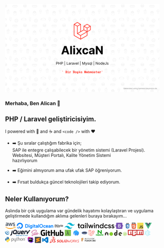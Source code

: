 <img src="https://raw.githubusercontent.com/alixcan/alixcan/master/images/AlixcaN.png" alt="AlixcaN">

### Merhaba, Ben Alican 👋

## PHP / Laravel geliştiricisiyim.

I powered with 🍵 and ☕ and `<code />` with ❤️

<!-- You can reach me @ ..-->


<img src="https://i.giphy.com/USV0ym3bVWQJJmNu3N.gif" align="right" height="200" alt="">

- ➡️ Şu sıralar çalıştığım fabrika için;
    <br>
   SAP ile entegre çalışabilecek bir yönetim sistemi (Laravel Projesi).
   <br>Websitesi, Müşteri Portalı, Kalite Yönetim Sistemi
   <br>hazırlıyorum

- ➡️ Eğimini almıyorum ama ufak ufak SAP öğreniyorum.
- ➡️ Fırsat buldukça güncel teknolojileri takip ediyorum.


## Neler Kullanıyorum?
Aslında bir çok uygulama var gündelik hayatımı kolaylaştıran ve uygulama geliştirmede kullandığım aklıma gelenleri buraya bırakayım...

<img height="20" src="https://raw.githubusercontent.com/alixcan/alixcan/master/images/aws-2.svg" alt="aws"> <img height="20" src="https://raw.githubusercontent.com/alixcan/alixcan/master/images/digitalocean-2.svg" alt="digitalocean-2" /> <img height="20" src="https://raw.githubusercontent.com/alixcan/alixcan/master/images/ilkbyte.svg" alt="ilkbyte" /> <img height="20" src="https://raw.githubusercontent.com/alixcan/alixcan/master/images/tailwind-css-wordmark.svg" alt="tailwind-css-wordmark" /> <img height="20" src="https://raw.githubusercontent.com/alixcan/alixcan/master/images/bootstrap-5-1.svg" alt="aws"> <img height="20" src="https://raw.githubusercontent.com/alixcan/alixcan/master/images/css3.svg" alt="css3" /> <img height="20" src="https://raw.githubusercontent.com/alixcan/alixcan/master/images/html5.svg" alt="html5" /> <img height="20" src="https://raw.githubusercontent.com/alixcan/alixcan/master/images/logo-javascript.svg" alt="logo-javascript" /> <img height="20" src="https://raw.githubusercontent.com/alixcan/alixcan/master/images/vue-js-1.svg" alt="vue-js-1" /> <img height="20" src="https://raw.githubusercontent.com/alixcan/alixcan/master/images/jquery.svg" alt="jquery" /> <img height="20" src="https://raw.githubusercontent.com/alixcan/alixcan/master/images/sass-1.svg" alt="sass-1" /> <img height="20" src="https://raw.githubusercontent.com/alixcan/alixcan/master/images/github-2.svg" alt="github-2" /> <img height="20" src="https://raw.githubusercontent.com/alixcan/alixcan/master/images/cmder.png" alt="cmder" /> <img height="20" src="https://raw.githubusercontent.com/alixcan/alixcan/master/images/laragon.png" alt="laragon" /> <img height="20" src="https://raw.githubusercontent.com/alixcan/alixcan/master/images/php.svg" alt="php" /> <img height="20" src="https://raw.githubusercontent.com/alixcan/alixcan/master/images/laravel-2.svg" alt="laravel-2" /> <img height="20" src="https://raw.githubusercontent.com/alixcan/alixcan/master/images/nginx-1.svg" alt="nginx-1" /> <img height="20" src="https://raw.githubusercontent.com/alixcan/alixcan/master/images/nodejs.svg" alt="nodejs" /> <img height="20" src="https://raw.githubusercontent.com/alixcan/alixcan/master/images/npm.svg" alt="npm" /> <img height="20" src="https://raw.githubusercontent.com/alixcan/alixcan/master/images/electron-1.svg" alt="electron-1" /> <img height="20" src="https://raw.githubusercontent.com/alixcan/alixcan/master/images/python-3.svg" alt="python-3" /> <img height="20" src="https://raw.githubusercontent.com/alixcan/alixcan/master/images/phpstorm-1.svg" alt="phpstorm-1" /> <img height="20" src="https://raw.githubusercontent.com/alixcan/alixcan/master/images/sublime-text.svg" alt="sublime-text" /> <img height="20" src="https://raw.githubusercontent.com/alixcan/alixcan/master/images/visual-studio-code.svg" alt="visual-studio-code" /> <img height="20" src="https://raw.githubusercontent.com/alixcan/alixcan/master/images/solidworks-logo-1.svg" alt="solidworks-logo-1" /> <img height="20" src="https://raw.githubusercontent.com/alixcan/alixcan/master/images/fusion-360-screen.png" alt="fusion-360-screen" />


<!--
**alixcan/alixcan** is a ✨ _special_ ✨ repository because its `README.md` (this file) appears on your GitHub profile.

Here are some ideas to get you started:

- 🔭 I’m currently working on ...
- 🌱 I’m currently learning ...
- 👯 I’m looking to collaborate on ...
- 🤔 I’m looking for help with ...
- 💬 Ask me about ...
- 📫 How to reach me: ...
- 😄 Pronouns: ...
- ⚡ Fun fact: ...
-->


